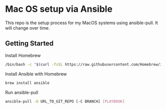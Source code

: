 # Mac OS setup via Ansible

This repo is the setup process for my MacOS systems using ansible-pull. It will change over time.

## Getting Started

Install Homebrew

``` bash
/bin/bash -c "$(curl -fsSL https://raw.githubusercontent.com/Homebrew/install/HEAD/install.sh)"
```

Install Ansible with Homebrew

``` bash
brew install ansible
```

Run ansible-pull

``` bash
ansible-pull -U URL_TO_GIT_REPO [-C BRANCH] [PLAYBOOK]
```
